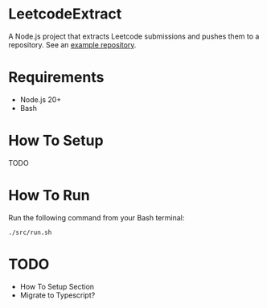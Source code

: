 # LeetcodeExtract
A Node.js project that extracts Leetcode submissions and pushes them to a repository. See an [example repository](https://github.com/bsheth711/LeetcodeSolutions).

# Requirements
- Node.js 20+
- Bash

# How To Setup
TODO

# How To Run
Run the following command from your Bash terminal:
```
./src/run.sh
```

# TODO
- How To Setup Section
- Migrate to Typescript?